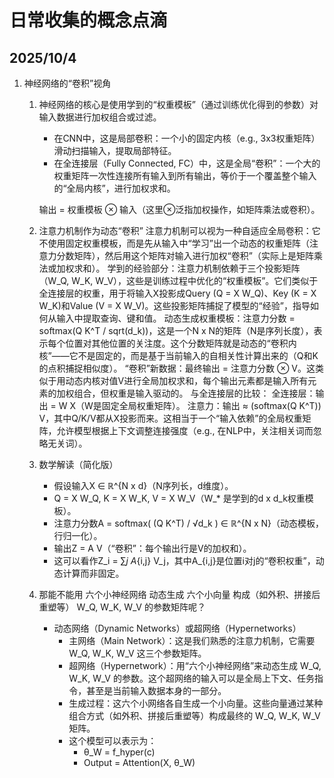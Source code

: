 # 日常收集的概念点滴

## 2025/10/4
1. 神经网络的“卷积”视角
    1. 神经网络的核心是使用学到的“权重模板”（通过训练优化得到的参数）对输入数据进行加权组合或过滤。
        - 在CNN中，这是局部卷积：一个小的固定内核（e.g., 3x3权重矩阵）滑动扫描输入，提取局部特征。
        - 在全连接层（Fully Connected, FC）中，这是全局“卷积”：一个大的权重矩阵一次性连接所有输入到所有输出，等价于一个覆盖整个输入的“全局内核”，进行加权求和。

        输出 = 权重模板 ⊗ 输入（这里⊗泛指加权操作，如矩阵乘法或卷积）。

    2. 注意力机制作为动态“卷积”
        注意力机制可以视为一种自适应全局卷积：它不使用固定权重模板，而是先从输入中“学习”出一个动态的权重矩阵（注意力分数矩阵），然后用这个矩阵对输入进行加权“卷积”（实际上是矩阵乘法或加权求和）。
            学到的经验部分：注意力机制依赖于三个投影矩阵（W_Q, W_K, W_V），这些是训练过程中优化的“权重模板”。它们类似于全连接层的权重，用于将输入X投影成Query (Q = X W_Q)、Key (K = X W_K)和Value (V = X W_V)。这些投影矩阵捕捉了模型的“经验”，指导如何从输入中提取查询、键和值。
            动态生成权重模板：注意力分数 = softmax(Q K^T / sqrt(d_k))，这是一个N x N的矩阵（N是序列长度），表示每个位置对其他位置的关注度。这个分数矩阵就是动态的“卷积内核”——它不是固定的，而是基于当前输入的自相关性计算出来的（Q和K的点积捕捉相似度）。
            “卷积”新数据：最终输出 = 注意力分数 ⊗ V。这类似于用动态内核对值V进行全局加权求和，每个输出元素都是输入所有元素的加权组合，但权重是输入驱动的。
        与全连接层的比较：
        全连接层：输出 = W X（W是固定全局权重矩阵）。
        注意力：输出 ≈ (softmax(Q K^T)) V，其中Q/K/V都从X投影而来。这相当于一个“输入依赖”的全局权重矩阵，允许模型根据上下文调整连接强度（e.g., 在NLP中，关注相关词而忽略无关词）。

    3. 数学解读（简化版）
        - 假设输入X ∈ ℝ^{N x d}（N序列长，d维度）。
         - Q = X W_Q, K = X W_K, V = X W_V（W_* 是学到的d x d_k权重模板）。
         - 注意力分数A = softmax( (Q K^T) / √d_k ) ∈ ℝ^{N x N}（动态模板，行归一化）。
         - 输出Z = A V（“卷积”：每个输出行是V的加权和）。
        - 这可以看作Z_i = ∑_j A_{i,j} V_j，其中A_{i,j}是位置i对j的“卷积权重”，动态计算而非固定。
    4. 那能不能用 六个小神经网络 动态生成 六个小向量 构成（如外积、拼接后重塑等） W_Q, W_K, W_V 的参数矩阵呢？
        - 动态网络（Dynamic Networks）或超网络（Hypernetworks）
            - 主网络（Main Network）：这是我们熟悉的注意力机制，它需要 W_Q, W_K, W_V 这三个参数矩阵。
            - 超网络（Hypernetwork）：用“六个小神经网络”来动态生成 W_Q, W_K, W_V 的参数。这个超网络的输入可以是全局上下文、任务指令，甚至是当前输入数据本身的一部分。
            - 生成过程：这六个小网络各自生成一个小向量。这些向量通过某种组合方式（如外积、拼接后重塑等）构成最终的 W_Q, W_K, W_V 矩阵。
            - 这个模型可以表示为：
                * θ_W = f_hyper(c)
                * Output = Attention(X, θ_W)
    